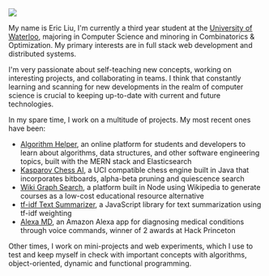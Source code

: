 <img src="https://s3.amazonaws.com/eliucs/img/misc/profile-photo-aug-2019-resized.jpeg" />

My name is Eric Liu, I'm currently a third year student at the [University of
Waterloo](https://uwaterloo.ca/), majoring in Computer Science and minoring in Combinatorics &
Optimization. My primary interests are in full stack web development and
distributed systems.

I'm very passionate about self-teaching new concepts, working on interesting
projects, and collaborating in teams. I think that constantly learning and scanning
for new developments in the realm of computer science is crucial to keeping
up-to-date with current and future technologies.

In my spare time, I work on a multitude of projects. My most recent ones have
been:

- [Algorithm Helper](https://www.algorithmhelper.com), an online platform for students and developers to learn
about algorithms, data structures, and other software engineering topics,
built with the MERN stack and Elasticsearch
- [Kasparov Chess AI](https://github.com/eliucs/kasparov-chess-ai), a UCI compatible chess engine built in Java that
incorporates bitboards, alpha-beta pruning and quiescence search
- [Wiki Graph Search](https://github.com/eliucs/wiki-graph-search), a platform built in Node using Wikipedia to generate
courses as a low-cost educational resource alternative
- [tf-idf Text Summarizer](https://github.com/eliucs/tf-idf-text-summarization), a JavaScript library for text summarization using
tf-idf weighting
- [Alexa MD](https://github.com/alexa-md), an Amazon Alexa app for diagnosing medical conditions through
voice commands, winner of 2 awards at Hack Princeton

Other times, I work on mini-projects and web experiments, which I use to test
and keep myself in check with important concepts with algorithms,
object-oriented, dynamic and functional programming.
